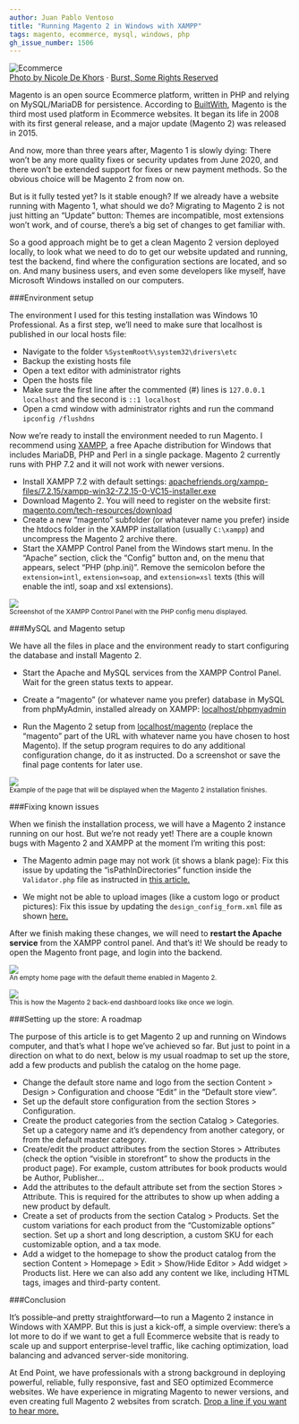```yaml
---
author: Juan Pablo Ventoso
title: "Running Magento 2 in Windows with XAMPP"
tags: magento, ecommerce, mysql, windows, php
gh_issue_number: 1506
---
```


<img src="/blog/2019/03/05/running-magento-2-windows-xampp/e-commerce-safe.jpg" alt="Ecommerce" /><br><a href="https://burst.shopify.com/photos/computer-security-lock-and-payment?q=e-commerce">Photo by Nicole De Khors</a> · <a href="https://burst.shopify.com/licenses/shopify-some-rights-reserved">Burst, Some Rights Reserved</a>

Magento is an open source Ecommerce platform, written in PHP and relying on MySQL/MariaDB for persistence. According to <a href="https://trends.builtwith.com/shop">BuiltWith</a>, Magento is the third most used platform in Ecommerce websites. It began its life in 2008 with its first general release, and a major update (Magento 2) was released in 2015.

And now, more than three years after, Magento 1 is slowly dying: There won’t be any more quality fixes or security updates from June 2020, and there won’t be extended support for fixes or new payment methods. So the obvious choice will be Magento 2 from now on.

But is it fully tested yet? Is it stable enough? If we already have a website running with Magento 1, what should we do? Migrating to Magento 2 is not just hitting an “Update” button: Themes are incompatible, most extensions won’t work, and of course, there’s a big set of changes to get familiar with.

So a good approach might be to get a clean Magento 2 version deployed locally, to look what we need to do to get our website updated and running, test the backend, find where the configuration sections are located, and so on. And many business users, and even some developers like myself, have Microsoft Windows installed on our computers.

###Environment setup

The environment I used for this testing installation was Windows 10 Professional. As a first step, we’ll need to make sure that localhost is published in our local hosts file:

* Navigate to the folder ```%SystemRoot%\system32\drivers\etc```
* Backup the existing hosts file
* Open a text editor with administrator rights
* Open the hosts file
* Make sure the first line after the commented (#) lines is ```127.0.0.1 localhost``` and the second is ```::1 localhost```
* Open a cmd window with administrator rights and run the command ```ipconfig /flushdns```

Now we’re ready to install the environment needed to run Magento. I recommend using <a href="https://www.apachefriends.org/">XAMPP</a>, a free Apache distribution for Windows that includes MariaDB, PHP and Perl in a single package. Magento 2 currently runs with PHP 7.2 and it will not work with newer versions.

* Install XAMPP 7.2 with default settings: <a href="https://www.apachefriends.org/xampp-files/7.2.15/xampp-win32-7.2.15-0-VC15-installer.exe">apachefriends.org/xampp-files/7.2.15/xampp-win32-7.2.15-0-VC15-installer.exe</a>
* Download Magento 2. You will need to register on the website first: <a href="https://magento.com/tech-resources/download">magento.com/tech-resources/download</a>
* Create a new “magento” subfolder (or whatever name you prefer) inside the htdocs folder in the XAMPP installation (usually ```C:\xampp```) and uncompress the Magento 2 archive there.
* Start the XAMPP Control Panel from the Windows start menu. In the “Apache” section, click the “Config” button and, on the menu that appears, select “PHP (php.ini)”. Remove the semicolon before the ```extension=intl```, ```extension=soap```, and ```extension=xsl``` texts (this will enable the intl, soap and xsl extensions).

<img src="/blog/2019/03/05/running-magento-2-windows-xampp/xampp-control-panel.jpg" /><br><small>Screenshot of the XAMPP Control Panel with the PHP config menu displayed.</small>


###MySQL and Magento setup

We have all the files in place and the environment ready to start configuring the database and install Magento 2.

* Start the Apache and MySQL services from the XAMPP Control Panel. Wait for the green status texts to appear.

* Create a “magento” (or whatever name you prefer) database in MySQL from phpMyAdmin, installed already on XAMPP: <a href="http://localhost/phpmyadmin">localhost/phpmyadmin</a>

* Run the Magento 2 setup from <a href="http://localhost/magento">localhost/magento</a> (replace the “magento” part of the URL with whatever name you have chosen to host Magento). If the setup program requires to do any additional configuration change, do it as instructed. Do a screenshot or save the final page contents for later use.

<img src="/blog/2019/03/05/running-magento-2-windows-xampp/magento-2-installation-success.jpg" /><br><small>Example of the page that will be displayed when the Magento 2 installation finishes.</small>


###Fixing known issues

When we finish the installation process, we will have a Magento 2 instance running on our host. But we’re not ready yet! There are a couple known bugs with Magento 2 and XAMPP at the moment I’m writing this post:

* The Magento admin page may not work (it shows a blank page): Fix this issue by updating the “isPathInDirectories” function inside the ```Validator.php``` file as instructed in <a href="https://magento.stackexchange.com/questions/252188/magento-2-2-7-admin-panel-blank-page">this article.</a>

* We might not be able to upload images (like a custom logo or product pictures): Fix this issue by updating the ```design_config_form.xml``` file as shown <a href="https://community.magento.com/t5/Magento-2-x-Technical-Issues/A-technical-problem-with-the-server-created-an-error-Try-again/m-p/115085#M7549">here.</a>

After we finish making these changes, we will need to <b>restart the Apache service</b> from the XAMPP control panel. And that’s it! We should be ready to open the Magento front page, and login into the backend.

<img src="/blog/2019/03/05/running-magento-2-windows-xampp/magento-2-front-end.jpg" /><br><small>An empty home page with the default theme enabled in Magento 2.</small>

<img src="/blog/2019/03/05/running-magento-2-windows-xampp/magento-2-back-end.jpg" /><br><small>This is how the Magento 2 back-end dashboard looks like once we login.</small>

###Setting up the store: A roadmap

The purpose of this article is to get Magento 2 up and running on Windows computer, and that’s what I hope we’ve achieved so far. But just to point in a direction on what to do next, below is my usual roadmap to set up the store, add a few products and publish the catalog on the home page.

* Change the default store name and logo from the section Content > Design > Configuration and choose “Edit” in the “Default store view”.
* Set up the default store configuration from the section Stores > Configuration.
* Create the product categories from the section Catalog > Categories. Set up a category name and it’s dependency from another category, or from the default master category.
* Create/edit the product attributes from the section Stores > Attributes (check the option “visible in storefront” to show the products in the product page). For example, custom attributes for book products would be Author, Publisher...
* Add the attributes to the default attribute set from the section Stores > Attribute. This is required for the attributes to show up when adding a new product by default.
* Create a set of products from the section Catalog > Products. Set the custom variations for each product from the “Customizable options” section. Set up a short and long description, a custom SKU for each customizable option, and a tax mode.
* Add a widget to the homepage to show the product catalog from the section Content > Homepage > Edit > Show/Hide Editor > Add widget > Products list. Here we can also add any content we like, including HTML tags, images and third-party content.

###Conclusion

It’s possible–and pretty straightforward—to run a Magento 2 instance in Windows with XAMPP. But this is just a kick-off, a simple overview: there’s a lot more to do if we want to get a full Ecommerce website that is ready to scale up and support enterprise-level traffic, like caching optimization, load balancing and advanced server-side monitoring.

At End Point, we have professionals with a strong background in deploying powerful, reliable, fully responsive, fast and SEO optimized Ecommerce websites. We have experience in migrating Magento to newer versions, and even creating full Magento 2 websites from scratch. <a href="/contact">Drop a line if you want to hear more.</a>
